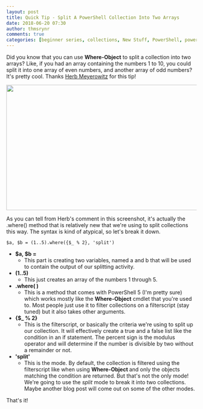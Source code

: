 ```yaml
---
layout: post
title: Quick Tip - Split A PowerShell Collection Into Two Arrays
date: 2018-06-20 07:30
author: thmsrynr
comments: true
categories: [beginner series, collections, New Stuff, PowerShell, powershell, PowerShell 5.0, quick tips]
---
```

Did you know that you can use <strong>Where-Object</strong> to split a collection into two arrays? Like, if you had an array containing the numbers 1 to 10, you could split it into one array of even numbers, and another array of odd numbers? It's pretty cool. Thanks <a href="https://twitter.com/herbm" target="_blank" rel="noopener">Herb Meyerowitz</a> for this tip!

<!--more--><img class="alignnone size-full wp-image-770" src="/wp-content/uploads/2018/06/2018-06-07-07_27_11-Blog-post-topics-OneNote.png" alt="" width="626" height="332" />

As you can tell from Herb's comment in this screenshot, it's actually the .where() method that is relatively new that we're using to split collections this way. The syntax is kind of atypical, so let's break it down.
```
$a, $b = (1..5).where({$_ % 2}, 'split')
```
<ul>
 	<li><strong>$a, $b = </strong>
<ul>
 	<li>This part is creating two variables, named a and b that will be used to contain the output of our splitting activity.</li>
</ul>
</li>
 	<li><strong>(1..5)</strong>
<ul>
 	<li>This just creates an array of the numbers 1 through 5.</li>
</ul>
</li>
 	<li><strong>.where( )</strong>
<ul>
 	<li>This is a method that comes with PowerShell 5 (I'm pretty sure) which works mostly like the <strong>Where-Object</strong> cmdlet that you're used to. Most people just use it to filter collections on a filterscript (stay tuned) but it also takes other arguments.</li>
</ul>
</li>
 	<li><strong>{$_ % 2}</strong>
<ul>
 	<li>This is the filterscript, or basically the criteria we're using to split up our collection. It will effectively create a true and a false list like the condition in an if statement. The percent sign is the modulus operator and will determine if the number is divisible by two without a remainder or not.</li>
</ul>
</li>
 	<li><strong>'split'</strong>
<ul>
 	<li>This is the mode. By default, the collection is filtered using the filterscript like when using <strong>Where-Object </strong>and only the objects matching the condition are returned. But that's not the only mode! We're going to use the <em>split</em> mode to break it into two collections. Maybe another blog post will come out on some of the other modes.</li>
</ul>
</li>
</ul>
That's it!
